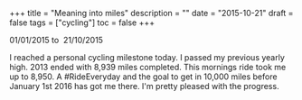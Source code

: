 +++
title = "Meaning into miles"
description = ""
date = "2015-10-21"
draft = false
tags = ["cycling"]
toc = false
+++

01/01/2015 to  21/10/2015

I reached a personal cycling milestone today. I passed my previous yearly high. 2013 ended with 8,939 miles completed. This mornings ride took me up to 8,950. A #RideEveryday and the goal to get in 10,000 miles before January 1st 2016 has got me there. I'm pretty pleased with the progress.